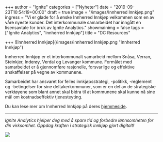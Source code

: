 +++
author = "Ignite"
categories = ["Nyheter"]
date = "2019-09-23T10:54:19+00:00"
draft = true
image = "/images/Innherred Innkjøp.png"
ingress = "Vi er glade for å ønske Innherred Innkjøp velkommen som en av våre nyeste kunder. Det interkommunale samarbeidet har inngått en lisensavtale for bruk av Ignite Analytics."
showmainimg = false
tags = ["Ignite Analytics", "Innherred Innkjøp"]
title = "DC Resources"

+++
![Innherred Innkjøp](/images/Innherred Innkjøp.png "Innherred Innkjøp")

Innherred Innkjøp er et interkommunalt samarbeid mellom Snåsa, Verran, Steinkjer, Inderøy, Verdal og Levanger kommune. Formålet med samarbeidet er å gjennomføre rasjonelle, forsvarlige og effektive anskaffelser på vegne av kommunene.

Samarbeidet har ansvaret for felles innkjøpsstrategi, -politikk, -reglement og -betingelser for sine deltakerkommuner, som er en del av de strategiske verktøyene som blant annet skal bidra til at kommunene skal kunne nå sine mål om kostnadseffektiv tjenesteyting.

Du kan lese mer om Innherred Innkjøp på deres [hjemmeside](https://www.inderoy.kommune.no/om-oss.500205.no.html "Innherred Innkjøp").

***

_Ignite Analytics hjelper deg med å spare tid og forbedre lønnsomheten for din virksomhet. Oppdag kraften i strategisk innkjøp gjort digitalt!_

[![](https://www.ignite.no/images/Pr%C3%B8v%20Ignite%20Analytics%20-%201200%20x100.png)](https://www.ignite.no/ignite-analytics/demo/ "Prøv Ignite Analytics")